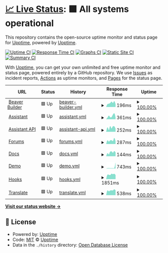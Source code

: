 # [📈 Live Status](https://beaverbuilder.github.io/uptimes/): <!--live status--> **🟩 All systems operational**

This repository contains the open-source uptime monitor and status page for [Upptime](https://upptime.js.org), powered by [Upptime](https://github.com/upptime/upptime).

[![Uptime CI](https://github.com/beaverbuilder/uptimes/workflows/Uptime%20CI/badge.svg)](https://github.com/beaverbuilder/uptimes/actions?query=workflow%3A%22Uptime+CI%22)
[![Response Time CI](https://github.com/beaverbuilder/uptimes/workflows/Response%20Time%20CI/badge.svg)](https://github.com/beaverbuilder/uptimes/actions?query=workflow%3A%22Response+Time+CI%22)
[![Graphs CI](https://github.com/beaverbuilder/uptimes/workflows/Graphs%20CI/badge.svg)](https://github.com/beaverbuilder/uptimes/actions?query=workflow%3A%22Graphs+CI%22)
[![Static Site CI](https://github.com/beaverbuilder/uptimes/workflows/Static%20Site%20CI/badge.svg)](https://github.com/beaverbuilder/uptimes/actions?query=workflow%3A%22Static+Site+CI%22)
[![Summary CI](https://github.com/beaverbuilder/uptimes/workflows/Summary%20CI/badge.svg)](https://github.com/beaverbuilder/uptimes/actions?query=workflow%3A%22Summary+CI%22)

With [Upptime](https://upptime.js.org), you can get your own unlimited and free uptime monitor and status page, powered entirely by a GitHub repository. We use [Issues](https://github.com/upptime/upptime/issues) as incident reports, [Actions](https://github.com/beaverbuilder/uptimes/actions) as uptime monitors, and [Pages](https://upptime.github.io/upptime) for the status page.

<!--start: status pages-->
<!-- This summary is generated by Upptime (https://github.com/upptime/upptime) -->
<!-- Do not edit this manually, your changes will be overwritten -->
<!-- prettier-ignore -->
| URL | Status | History | Response Time | Uptime |
| --- | ------ | ------- | ------------- | ------ |
| <img alt="" src="https://icons.duckduckgo.com/ip3/www.wpbeaverbuilder.com.ico" height="13"> [Beaver Builder](https://www.wpbeaverbuilder.com/) | 🟩 Up | [beaver-builder.yml](https://github.com/beaverbuilder/uptimes/commits/HEAD/history/beaver-builder.yml) | <details><summary><img alt="Response time graph" src="./graphs/beaver-builder/response-time-week.png" height="20"> 196ms</summary><br><a href="https://status.wpbeaverbuilder.com/history/beaver-builder"><img alt="Response time 261" src="https://img.shields.io/endpoint?url=https%3A%2F%2Fraw.githubusercontent.com%2Fbeaverbuilder%2Fuptimes%2FHEAD%2Fapi%2Fbeaver-builder%2Fresponse-time.json"></a><br><a href="https://status.wpbeaverbuilder.com/history/beaver-builder"><img alt="24-hour response time 134" src="https://img.shields.io/endpoint?url=https%3A%2F%2Fraw.githubusercontent.com%2Fbeaverbuilder%2Fuptimes%2FHEAD%2Fapi%2Fbeaver-builder%2Fresponse-time-day.json"></a><br><a href="https://status.wpbeaverbuilder.com/history/beaver-builder"><img alt="7-day response time 196" src="https://img.shields.io/endpoint?url=https%3A%2F%2Fraw.githubusercontent.com%2Fbeaverbuilder%2Fuptimes%2FHEAD%2Fapi%2Fbeaver-builder%2Fresponse-time-week.json"></a><br><a href="https://status.wpbeaverbuilder.com/history/beaver-builder"><img alt="30-day response time 242" src="https://img.shields.io/endpoint?url=https%3A%2F%2Fraw.githubusercontent.com%2Fbeaverbuilder%2Fuptimes%2FHEAD%2Fapi%2Fbeaver-builder%2Fresponse-time-month.json"></a><br><a href="https://status.wpbeaverbuilder.com/history/beaver-builder"><img alt="1-year response time 262" src="https://img.shields.io/endpoint?url=https%3A%2F%2Fraw.githubusercontent.com%2Fbeaverbuilder%2Fuptimes%2FHEAD%2Fapi%2Fbeaver-builder%2Fresponse-time-year.json"></a></details> | <details><summary><a href="https://status.wpbeaverbuilder.com/history/beaver-builder">100.00%</a></summary><a href="https://status.wpbeaverbuilder.com/history/beaver-builder"><img alt="All-time uptime 100.00%" src="https://img.shields.io/endpoint?url=https%3A%2F%2Fraw.githubusercontent.com%2Fbeaverbuilder%2Fuptimes%2FHEAD%2Fapi%2Fbeaver-builder%2Fuptime.json"></a><br><a href="https://status.wpbeaverbuilder.com/history/beaver-builder"><img alt="24-hour uptime 100.00%" src="https://img.shields.io/endpoint?url=https%3A%2F%2Fraw.githubusercontent.com%2Fbeaverbuilder%2Fuptimes%2FHEAD%2Fapi%2Fbeaver-builder%2Fuptime-day.json"></a><br><a href="https://status.wpbeaverbuilder.com/history/beaver-builder"><img alt="7-day uptime 100.00%" src="https://img.shields.io/endpoint?url=https%3A%2F%2Fraw.githubusercontent.com%2Fbeaverbuilder%2Fuptimes%2FHEAD%2Fapi%2Fbeaver-builder%2Fuptime-week.json"></a><br><a href="https://status.wpbeaverbuilder.com/history/beaver-builder"><img alt="30-day uptime 100.00%" src="https://img.shields.io/endpoint?url=https%3A%2F%2Fraw.githubusercontent.com%2Fbeaverbuilder%2Fuptimes%2FHEAD%2Fapi%2Fbeaver-builder%2Fuptime-month.json"></a><br><a href="https://status.wpbeaverbuilder.com/history/beaver-builder"><img alt="1-year uptime 100.00%" src="https://img.shields.io/endpoint?url=https%3A%2F%2Fraw.githubusercontent.com%2Fbeaverbuilder%2Fuptimes%2FHEAD%2Fapi%2Fbeaver-builder%2Fuptime-year.json"></a></details>
| <img alt="" src="https://icons.duckduckgo.com/ip3/assistant.pro.ico" height="13"> [Assistant](https://assistant.pro) | 🟩 Up | [assistant.yml](https://github.com/beaverbuilder/uptimes/commits/HEAD/history/assistant.yml) | <details><summary><img alt="Response time graph" src="./graphs/assistant/response-time-week.png" height="20"> 361ms</summary><br><a href="https://status.wpbeaverbuilder.com/history/assistant"><img alt="Response time 388" src="https://img.shields.io/endpoint?url=https%3A%2F%2Fraw.githubusercontent.com%2Fbeaverbuilder%2Fuptimes%2FHEAD%2Fapi%2Fassistant%2Fresponse-time.json"></a><br><a href="https://status.wpbeaverbuilder.com/history/assistant"><img alt="24-hour response time 42" src="https://img.shields.io/endpoint?url=https%3A%2F%2Fraw.githubusercontent.com%2Fbeaverbuilder%2Fuptimes%2FHEAD%2Fapi%2Fassistant%2Fresponse-time-day.json"></a><br><a href="https://status.wpbeaverbuilder.com/history/assistant"><img alt="7-day response time 361" src="https://img.shields.io/endpoint?url=https%3A%2F%2Fraw.githubusercontent.com%2Fbeaverbuilder%2Fuptimes%2FHEAD%2Fapi%2Fassistant%2Fresponse-time-week.json"></a><br><a href="https://status.wpbeaverbuilder.com/history/assistant"><img alt="30-day response time 357" src="https://img.shields.io/endpoint?url=https%3A%2F%2Fraw.githubusercontent.com%2Fbeaverbuilder%2Fuptimes%2FHEAD%2Fapi%2Fassistant%2Fresponse-time-month.json"></a><br><a href="https://status.wpbeaverbuilder.com/history/assistant"><img alt="1-year response time 391" src="https://img.shields.io/endpoint?url=https%3A%2F%2Fraw.githubusercontent.com%2Fbeaverbuilder%2Fuptimes%2FHEAD%2Fapi%2Fassistant%2Fresponse-time-year.json"></a></details> | <details><summary><a href="https://status.wpbeaverbuilder.com/history/assistant">100.00%</a></summary><a href="https://status.wpbeaverbuilder.com/history/assistant"><img alt="All-time uptime 100.00%" src="https://img.shields.io/endpoint?url=https%3A%2F%2Fraw.githubusercontent.com%2Fbeaverbuilder%2Fuptimes%2FHEAD%2Fapi%2Fassistant%2Fuptime.json"></a><br><a href="https://status.wpbeaverbuilder.com/history/assistant"><img alt="24-hour uptime 100.00%" src="https://img.shields.io/endpoint?url=https%3A%2F%2Fraw.githubusercontent.com%2Fbeaverbuilder%2Fuptimes%2FHEAD%2Fapi%2Fassistant%2Fuptime-day.json"></a><br><a href="https://status.wpbeaverbuilder.com/history/assistant"><img alt="7-day uptime 100.00%" src="https://img.shields.io/endpoint?url=https%3A%2F%2Fraw.githubusercontent.com%2Fbeaverbuilder%2Fuptimes%2FHEAD%2Fapi%2Fassistant%2Fuptime-week.json"></a><br><a href="https://status.wpbeaverbuilder.com/history/assistant"><img alt="30-day uptime 100.00%" src="https://img.shields.io/endpoint?url=https%3A%2F%2Fraw.githubusercontent.com%2Fbeaverbuilder%2Fuptimes%2FHEAD%2Fapi%2Fassistant%2Fuptime-month.json"></a><br><a href="https://status.wpbeaverbuilder.com/history/assistant"><img alt="1-year uptime 100.00%" src="https://img.shields.io/endpoint?url=https%3A%2F%2Fraw.githubusercontent.com%2Fbeaverbuilder%2Fuptimes%2FHEAD%2Fapi%2Fassistant%2Fuptime-year.json"></a></details>
| <img alt="" src="https://icons.duckduckgo.com/ip3/api.assistant.pro.ico" height="13"> [Assistant API](https://api.assistant.pro/api/status) | 🟩 Up | [assistant-api.yml](https://github.com/beaverbuilder/uptimes/commits/HEAD/history/assistant-api.yml) | <details><summary><img alt="Response time graph" src="./graphs/assistant-api/response-time-week.png" height="20"> 252ms</summary><br><a href="https://status.wpbeaverbuilder.com/history/assistant-api"><img alt="Response time 256" src="https://img.shields.io/endpoint?url=https%3A%2F%2Fraw.githubusercontent.com%2Fbeaverbuilder%2Fuptimes%2FHEAD%2Fapi%2Fassistant-api%2Fresponse-time.json"></a><br><a href="https://status.wpbeaverbuilder.com/history/assistant-api"><img alt="24-hour response time 215" src="https://img.shields.io/endpoint?url=https%3A%2F%2Fraw.githubusercontent.com%2Fbeaverbuilder%2Fuptimes%2FHEAD%2Fapi%2Fassistant-api%2Fresponse-time-day.json"></a><br><a href="https://status.wpbeaverbuilder.com/history/assistant-api"><img alt="7-day response time 252" src="https://img.shields.io/endpoint?url=https%3A%2F%2Fraw.githubusercontent.com%2Fbeaverbuilder%2Fuptimes%2FHEAD%2Fapi%2Fassistant-api%2Fresponse-time-week.json"></a><br><a href="https://status.wpbeaverbuilder.com/history/assistant-api"><img alt="30-day response time 264" src="https://img.shields.io/endpoint?url=https%3A%2F%2Fraw.githubusercontent.com%2Fbeaverbuilder%2Fuptimes%2FHEAD%2Fapi%2Fassistant-api%2Fresponse-time-month.json"></a><br><a href="https://status.wpbeaverbuilder.com/history/assistant-api"><img alt="1-year response time 257" src="https://img.shields.io/endpoint?url=https%3A%2F%2Fraw.githubusercontent.com%2Fbeaverbuilder%2Fuptimes%2FHEAD%2Fapi%2Fassistant-api%2Fresponse-time-year.json"></a></details> | <details><summary><a href="https://status.wpbeaverbuilder.com/history/assistant-api">100.00%</a></summary><a href="https://status.wpbeaverbuilder.com/history/assistant-api"><img alt="All-time uptime 100.00%" src="https://img.shields.io/endpoint?url=https%3A%2F%2Fraw.githubusercontent.com%2Fbeaverbuilder%2Fuptimes%2FHEAD%2Fapi%2Fassistant-api%2Fuptime.json"></a><br><a href="https://status.wpbeaverbuilder.com/history/assistant-api"><img alt="24-hour uptime 100.00%" src="https://img.shields.io/endpoint?url=https%3A%2F%2Fraw.githubusercontent.com%2Fbeaverbuilder%2Fuptimes%2FHEAD%2Fapi%2Fassistant-api%2Fuptime-day.json"></a><br><a href="https://status.wpbeaverbuilder.com/history/assistant-api"><img alt="7-day uptime 100.00%" src="https://img.shields.io/endpoint?url=https%3A%2F%2Fraw.githubusercontent.com%2Fbeaverbuilder%2Fuptimes%2FHEAD%2Fapi%2Fassistant-api%2Fuptime-week.json"></a><br><a href="https://status.wpbeaverbuilder.com/history/assistant-api"><img alt="30-day uptime 100.00%" src="https://img.shields.io/endpoint?url=https%3A%2F%2Fraw.githubusercontent.com%2Fbeaverbuilder%2Fuptimes%2FHEAD%2Fapi%2Fassistant-api%2Fuptime-month.json"></a><br><a href="https://status.wpbeaverbuilder.com/history/assistant-api"><img alt="1-year uptime 100.00%" src="https://img.shields.io/endpoint?url=https%3A%2F%2Fraw.githubusercontent.com%2Fbeaverbuilder%2Fuptimes%2FHEAD%2Fapi%2Fassistant-api%2Fuptime-year.json"></a></details>
| <img alt="" src="https://icons.duckduckgo.com/ip3/community.wpbeaverbuilder.com.ico" height="13"> [Forums](https://community.wpbeaverbuilder.com/) | 🟩 Up | [forums.yml](https://github.com/beaverbuilder/uptimes/commits/HEAD/history/forums.yml) | <details><summary><img alt="Response time graph" src="./graphs/forums/response-time-week.png" height="20"> 287ms</summary><br><a href="https://status.wpbeaverbuilder.com/history/forums"><img alt="Response time 290" src="https://img.shields.io/endpoint?url=https%3A%2F%2Fraw.githubusercontent.com%2Fbeaverbuilder%2Fuptimes%2FHEAD%2Fapi%2Fforums%2Fresponse-time.json"></a><br><a href="https://status.wpbeaverbuilder.com/history/forums"><img alt="24-hour response time 256" src="https://img.shields.io/endpoint?url=https%3A%2F%2Fraw.githubusercontent.com%2Fbeaverbuilder%2Fuptimes%2FHEAD%2Fapi%2Fforums%2Fresponse-time-day.json"></a><br><a href="https://status.wpbeaverbuilder.com/history/forums"><img alt="7-day response time 287" src="https://img.shields.io/endpoint?url=https%3A%2F%2Fraw.githubusercontent.com%2Fbeaverbuilder%2Fuptimes%2FHEAD%2Fapi%2Fforums%2Fresponse-time-week.json"></a><br><a href="https://status.wpbeaverbuilder.com/history/forums"><img alt="30-day response time 309" src="https://img.shields.io/endpoint?url=https%3A%2F%2Fraw.githubusercontent.com%2Fbeaverbuilder%2Fuptimes%2FHEAD%2Fapi%2Fforums%2Fresponse-time-month.json"></a><br><a href="https://status.wpbeaverbuilder.com/history/forums"><img alt="1-year response time 297" src="https://img.shields.io/endpoint?url=https%3A%2F%2Fraw.githubusercontent.com%2Fbeaverbuilder%2Fuptimes%2FHEAD%2Fapi%2Fforums%2Fresponse-time-year.json"></a></details> | <details><summary><a href="https://status.wpbeaverbuilder.com/history/forums">100.00%</a></summary><a href="https://status.wpbeaverbuilder.com/history/forums"><img alt="All-time uptime 99.99%" src="https://img.shields.io/endpoint?url=https%3A%2F%2Fraw.githubusercontent.com%2Fbeaverbuilder%2Fuptimes%2FHEAD%2Fapi%2Fforums%2Fuptime.json"></a><br><a href="https://status.wpbeaverbuilder.com/history/forums"><img alt="24-hour uptime 100.00%" src="https://img.shields.io/endpoint?url=https%3A%2F%2Fraw.githubusercontent.com%2Fbeaverbuilder%2Fuptimes%2FHEAD%2Fapi%2Fforums%2Fuptime-day.json"></a><br><a href="https://status.wpbeaverbuilder.com/history/forums"><img alt="7-day uptime 100.00%" src="https://img.shields.io/endpoint?url=https%3A%2F%2Fraw.githubusercontent.com%2Fbeaverbuilder%2Fuptimes%2FHEAD%2Fapi%2Fforums%2Fuptime-week.json"></a><br><a href="https://status.wpbeaverbuilder.com/history/forums"><img alt="30-day uptime 100.00%" src="https://img.shields.io/endpoint?url=https%3A%2F%2Fraw.githubusercontent.com%2Fbeaverbuilder%2Fuptimes%2FHEAD%2Fapi%2Fforums%2Fuptime-month.json"></a><br><a href="https://status.wpbeaverbuilder.com/history/forums"><img alt="1-year uptime 99.99%" src="https://img.shields.io/endpoint?url=https%3A%2F%2Fraw.githubusercontent.com%2Fbeaverbuilder%2Fuptimes%2FHEAD%2Fapi%2Fforums%2Fuptime-year.json"></a></details>
| <img alt="" src="https://icons.duckduckgo.com/ip3/docs.wpbeaverbuilder.com.ico" height="13"> [Docs](https://docs.wpbeaverbuilder.com/) | 🟩 Up | [docs.yml](https://github.com/beaverbuilder/uptimes/commits/HEAD/history/docs.yml) | <details><summary><img alt="Response time graph" src="./graphs/docs/response-time-week.png" height="20"> 144ms</summary><br><a href="https://status.wpbeaverbuilder.com/history/docs"><img alt="Response time 173" src="https://img.shields.io/endpoint?url=https%3A%2F%2Fraw.githubusercontent.com%2Fbeaverbuilder%2Fuptimes%2FHEAD%2Fapi%2Fdocs%2Fresponse-time.json"></a><br><a href="https://status.wpbeaverbuilder.com/history/docs"><img alt="24-hour response time 51" src="https://img.shields.io/endpoint?url=https%3A%2F%2Fraw.githubusercontent.com%2Fbeaverbuilder%2Fuptimes%2FHEAD%2Fapi%2Fdocs%2Fresponse-time-day.json"></a><br><a href="https://status.wpbeaverbuilder.com/history/docs"><img alt="7-day response time 144" src="https://img.shields.io/endpoint?url=https%3A%2F%2Fraw.githubusercontent.com%2Fbeaverbuilder%2Fuptimes%2FHEAD%2Fapi%2Fdocs%2Fresponse-time-week.json"></a><br><a href="https://status.wpbeaverbuilder.com/history/docs"><img alt="30-day response time 160" src="https://img.shields.io/endpoint?url=https%3A%2F%2Fraw.githubusercontent.com%2Fbeaverbuilder%2Fuptimes%2FHEAD%2Fapi%2Fdocs%2Fresponse-time-month.json"></a><br><a href="https://status.wpbeaverbuilder.com/history/docs"><img alt="1-year response time 147" src="https://img.shields.io/endpoint?url=https%3A%2F%2Fraw.githubusercontent.com%2Fbeaverbuilder%2Fuptimes%2FHEAD%2Fapi%2Fdocs%2Fresponse-time-year.json"></a></details> | <details><summary><a href="https://status.wpbeaverbuilder.com/history/docs">100.00%</a></summary><a href="https://status.wpbeaverbuilder.com/history/docs"><img alt="All-time uptime 100.00%" src="https://img.shields.io/endpoint?url=https%3A%2F%2Fraw.githubusercontent.com%2Fbeaverbuilder%2Fuptimes%2FHEAD%2Fapi%2Fdocs%2Fuptime.json"></a><br><a href="https://status.wpbeaverbuilder.com/history/docs"><img alt="24-hour uptime 100.00%" src="https://img.shields.io/endpoint?url=https%3A%2F%2Fraw.githubusercontent.com%2Fbeaverbuilder%2Fuptimes%2FHEAD%2Fapi%2Fdocs%2Fuptime-day.json"></a><br><a href="https://status.wpbeaverbuilder.com/history/docs"><img alt="7-day uptime 100.00%" src="https://img.shields.io/endpoint?url=https%3A%2F%2Fraw.githubusercontent.com%2Fbeaverbuilder%2Fuptimes%2FHEAD%2Fapi%2Fdocs%2Fuptime-week.json"></a><br><a href="https://status.wpbeaverbuilder.com/history/docs"><img alt="30-day uptime 100.00%" src="https://img.shields.io/endpoint?url=https%3A%2F%2Fraw.githubusercontent.com%2Fbeaverbuilder%2Fuptimes%2FHEAD%2Fapi%2Fdocs%2Fuptime-month.json"></a><br><a href="https://status.wpbeaverbuilder.com/history/docs"><img alt="1-year uptime 100.00%" src="https://img.shields.io/endpoint?url=https%3A%2F%2Fraw.githubusercontent.com%2Fbeaverbuilder%2Fuptimes%2FHEAD%2Fapi%2Fdocs%2Fuptime-year.json"></a></details>
| <img alt="" src="https://icons.duckduckgo.com/ip3/demo.wpbeaverbuilder.com.ico" height="13"> [Demo](https://demo.wpbeaverbuilder.com/) | 🟩 Up | [demo.yml](https://github.com/beaverbuilder/uptimes/commits/HEAD/history/demo.yml) | <details><summary><img alt="Response time graph" src="./graphs/demo/response-time-week.png" height="20"> 743ms</summary><br><a href="https://status.wpbeaverbuilder.com/history/demo"><img alt="Response time 216" src="https://img.shields.io/endpoint?url=https%3A%2F%2Fraw.githubusercontent.com%2Fbeaverbuilder%2Fuptimes%2FHEAD%2Fapi%2Fdemo%2Fresponse-time.json"></a><br><a href="https://status.wpbeaverbuilder.com/history/demo"><img alt="24-hour response time 194" src="https://img.shields.io/endpoint?url=https%3A%2F%2Fraw.githubusercontent.com%2Fbeaverbuilder%2Fuptimes%2FHEAD%2Fapi%2Fdemo%2Fresponse-time-day.json"></a><br><a href="https://status.wpbeaverbuilder.com/history/demo"><img alt="7-day response time 743" src="https://img.shields.io/endpoint?url=https%3A%2F%2Fraw.githubusercontent.com%2Fbeaverbuilder%2Fuptimes%2FHEAD%2Fapi%2Fdemo%2Fresponse-time-week.json"></a><br><a href="https://status.wpbeaverbuilder.com/history/demo"><img alt="30-day response time 339" src="https://img.shields.io/endpoint?url=https%3A%2F%2Fraw.githubusercontent.com%2Fbeaverbuilder%2Fuptimes%2FHEAD%2Fapi%2Fdemo%2Fresponse-time-month.json"></a><br><a href="https://status.wpbeaverbuilder.com/history/demo"><img alt="1-year response time 213" src="https://img.shields.io/endpoint?url=https%3A%2F%2Fraw.githubusercontent.com%2Fbeaverbuilder%2Fuptimes%2FHEAD%2Fapi%2Fdemo%2Fresponse-time-year.json"></a></details> | <details><summary><a href="https://status.wpbeaverbuilder.com/history/demo">100.00%</a></summary><a href="https://status.wpbeaverbuilder.com/history/demo"><img alt="All-time uptime 99.96%" src="https://img.shields.io/endpoint?url=https%3A%2F%2Fraw.githubusercontent.com%2Fbeaverbuilder%2Fuptimes%2FHEAD%2Fapi%2Fdemo%2Fuptime.json"></a><br><a href="https://status.wpbeaverbuilder.com/history/demo"><img alt="24-hour uptime 100.00%" src="https://img.shields.io/endpoint?url=https%3A%2F%2Fraw.githubusercontent.com%2Fbeaverbuilder%2Fuptimes%2FHEAD%2Fapi%2Fdemo%2Fuptime-day.json"></a><br><a href="https://status.wpbeaverbuilder.com/history/demo"><img alt="7-day uptime 100.00%" src="https://img.shields.io/endpoint?url=https%3A%2F%2Fraw.githubusercontent.com%2Fbeaverbuilder%2Fuptimes%2FHEAD%2Fapi%2Fdemo%2Fuptime-week.json"></a><br><a href="https://status.wpbeaverbuilder.com/history/demo"><img alt="30-day uptime 100.00%" src="https://img.shields.io/endpoint?url=https%3A%2F%2Fraw.githubusercontent.com%2Fbeaverbuilder%2Fuptimes%2FHEAD%2Fapi%2Fdemo%2Fuptime-month.json"></a><br><a href="https://status.wpbeaverbuilder.com/history/demo"><img alt="1-year uptime 99.95%" src="https://img.shields.io/endpoint?url=https%3A%2F%2Fraw.githubusercontent.com%2Fbeaverbuilder%2Fuptimes%2FHEAD%2Fapi%2Fdemo%2Fuptime-year.json"></a></details>
| <img alt="" src="https://icons.duckduckgo.com/ip3/hooks.wpbeaverbuilder.com.ico" height="13"> [Hooks](https://hooks.wpbeaverbuilder.com/) | 🟩 Up | [hooks.yml](https://github.com/beaverbuilder/uptimes/commits/HEAD/history/hooks.yml) | <details><summary><img alt="Response time graph" src="./graphs/hooks/response-time-week.png" height="20"> 1851ms</summary><br><a href="https://status.wpbeaverbuilder.com/history/hooks"><img alt="Response time 1988" src="https://img.shields.io/endpoint?url=https%3A%2F%2Fraw.githubusercontent.com%2Fbeaverbuilder%2Fuptimes%2FHEAD%2Fapi%2Fhooks%2Fresponse-time.json"></a><br><a href="https://status.wpbeaverbuilder.com/history/hooks"><img alt="24-hour response time 1600" src="https://img.shields.io/endpoint?url=https%3A%2F%2Fraw.githubusercontent.com%2Fbeaverbuilder%2Fuptimes%2FHEAD%2Fapi%2Fhooks%2Fresponse-time-day.json"></a><br><a href="https://status.wpbeaverbuilder.com/history/hooks"><img alt="7-day response time 1851" src="https://img.shields.io/endpoint?url=https%3A%2F%2Fraw.githubusercontent.com%2Fbeaverbuilder%2Fuptimes%2FHEAD%2Fapi%2Fhooks%2Fresponse-time-week.json"></a><br><a href="https://status.wpbeaverbuilder.com/history/hooks"><img alt="30-day response time 2031" src="https://img.shields.io/endpoint?url=https%3A%2F%2Fraw.githubusercontent.com%2Fbeaverbuilder%2Fuptimes%2FHEAD%2Fapi%2Fhooks%2Fresponse-time-month.json"></a><br><a href="https://status.wpbeaverbuilder.com/history/hooks"><img alt="1-year response time 1962" src="https://img.shields.io/endpoint?url=https%3A%2F%2Fraw.githubusercontent.com%2Fbeaverbuilder%2Fuptimes%2FHEAD%2Fapi%2Fhooks%2Fresponse-time-year.json"></a></details> | <details><summary><a href="https://status.wpbeaverbuilder.com/history/hooks">100.00%</a></summary><a href="https://status.wpbeaverbuilder.com/history/hooks"><img alt="All-time uptime 97.81%" src="https://img.shields.io/endpoint?url=https%3A%2F%2Fraw.githubusercontent.com%2Fbeaverbuilder%2Fuptimes%2FHEAD%2Fapi%2Fhooks%2Fuptime.json"></a><br><a href="https://status.wpbeaverbuilder.com/history/hooks"><img alt="24-hour uptime 100.00%" src="https://img.shields.io/endpoint?url=https%3A%2F%2Fraw.githubusercontent.com%2Fbeaverbuilder%2Fuptimes%2FHEAD%2Fapi%2Fhooks%2Fuptime-day.json"></a><br><a href="https://status.wpbeaverbuilder.com/history/hooks"><img alt="7-day uptime 100.00%" src="https://img.shields.io/endpoint?url=https%3A%2F%2Fraw.githubusercontent.com%2Fbeaverbuilder%2Fuptimes%2FHEAD%2Fapi%2Fhooks%2Fuptime-week.json"></a><br><a href="https://status.wpbeaverbuilder.com/history/hooks"><img alt="30-day uptime 100.00%" src="https://img.shields.io/endpoint?url=https%3A%2F%2Fraw.githubusercontent.com%2Fbeaverbuilder%2Fuptimes%2FHEAD%2Fapi%2Fhooks%2Fuptime-month.json"></a><br><a href="https://status.wpbeaverbuilder.com/history/hooks"><img alt="1-year uptime 99.05%" src="https://img.shields.io/endpoint?url=https%3A%2F%2Fraw.githubusercontent.com%2Fbeaverbuilder%2Fuptimes%2FHEAD%2Fapi%2Fhooks%2Fuptime-year.json"></a></details>
| <img alt="" src="https://icons.duckduckgo.com/ip3/translate.wpbeaverbuilder.com.ico" height="13"> [Translate](https://translate.wpbeaverbuilder.com/) | 🟩 Up | [translate.yml](https://github.com/beaverbuilder/uptimes/commits/HEAD/history/translate.yml) | <details><summary><img alt="Response time graph" src="./graphs/translate/response-time-week.png" height="20"> 538ms</summary><br><a href="https://status.wpbeaverbuilder.com/history/translate"><img alt="Response time 547" src="https://img.shields.io/endpoint?url=https%3A%2F%2Fraw.githubusercontent.com%2Fbeaverbuilder%2Fuptimes%2FHEAD%2Fapi%2Ftranslate%2Fresponse-time.json"></a><br><a href="https://status.wpbeaverbuilder.com/history/translate"><img alt="24-hour response time 513" src="https://img.shields.io/endpoint?url=https%3A%2F%2Fraw.githubusercontent.com%2Fbeaverbuilder%2Fuptimes%2FHEAD%2Fapi%2Ftranslate%2Fresponse-time-day.json"></a><br><a href="https://status.wpbeaverbuilder.com/history/translate"><img alt="7-day response time 538" src="https://img.shields.io/endpoint?url=https%3A%2F%2Fraw.githubusercontent.com%2Fbeaverbuilder%2Fuptimes%2FHEAD%2Fapi%2Ftranslate%2Fresponse-time-week.json"></a><br><a href="https://status.wpbeaverbuilder.com/history/translate"><img alt="30-day response time 568" src="https://img.shields.io/endpoint?url=https%3A%2F%2Fraw.githubusercontent.com%2Fbeaverbuilder%2Fuptimes%2FHEAD%2Fapi%2Ftranslate%2Fresponse-time-month.json"></a><br><a href="https://status.wpbeaverbuilder.com/history/translate"><img alt="1-year response time 554" src="https://img.shields.io/endpoint?url=https%3A%2F%2Fraw.githubusercontent.com%2Fbeaverbuilder%2Fuptimes%2FHEAD%2Fapi%2Ftranslate%2Fresponse-time-year.json"></a></details> | <details><summary><a href="https://status.wpbeaverbuilder.com/history/translate">100.00%</a></summary><a href="https://status.wpbeaverbuilder.com/history/translate"><img alt="All-time uptime 99.70%" src="https://img.shields.io/endpoint?url=https%3A%2F%2Fraw.githubusercontent.com%2Fbeaverbuilder%2Fuptimes%2FHEAD%2Fapi%2Ftranslate%2Fuptime.json"></a><br><a href="https://status.wpbeaverbuilder.com/history/translate"><img alt="24-hour uptime 100.00%" src="https://img.shields.io/endpoint?url=https%3A%2F%2Fraw.githubusercontent.com%2Fbeaverbuilder%2Fuptimes%2FHEAD%2Fapi%2Ftranslate%2Fuptime-day.json"></a><br><a href="https://status.wpbeaverbuilder.com/history/translate"><img alt="7-day uptime 100.00%" src="https://img.shields.io/endpoint?url=https%3A%2F%2Fraw.githubusercontent.com%2Fbeaverbuilder%2Fuptimes%2FHEAD%2Fapi%2Ftranslate%2Fuptime-week.json"></a><br><a href="https://status.wpbeaverbuilder.com/history/translate"><img alt="30-day uptime 99.95%" src="https://img.shields.io/endpoint?url=https%3A%2F%2Fraw.githubusercontent.com%2Fbeaverbuilder%2Fuptimes%2FHEAD%2Fapi%2Ftranslate%2Fuptime-month.json"></a><br><a href="https://status.wpbeaverbuilder.com/history/translate"><img alt="1-year uptime 99.68%" src="https://img.shields.io/endpoint?url=https%3A%2F%2Fraw.githubusercontent.com%2Fbeaverbuilder%2Fuptimes%2FHEAD%2Fapi%2Ftranslate%2Fuptime-year.json"></a></details>

<!--end: status pages-->

[**Visit our status website →**](https://beaverbuilder.github.io/uptimes/)

## 📄 License

- Powered by: [Upptime](https://github.com/upptime/upptime)
- Code: [MIT](./LICENSE) © [Upptime](https://upptime.js.org)
- Data in the `./history` directory: [Open Database License](https://opendatacommons.org/licenses/odbl/1-0/)
